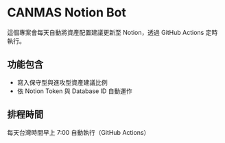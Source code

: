 # CANMAS Notion Bot

這個專案會每天自動將資產配置建議更新至 Notion，透過 GitHub Actions 定時執行。

## 功能包含
- 寫入保守型與進攻型資產建議比例
- 依 Notion Token 與 Database ID 自動運作

## 排程時間
每天台灣時間早上 7:00 自動執行（GitHub Actions）
